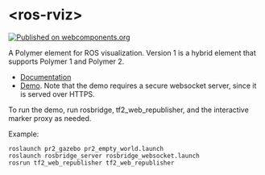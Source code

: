 # \<ros-rviz\>
[![Published on webcomponents.org](https://img.shields.io/badge/webcomponents.org-published-blue.svg)](https://www.webcomponents.org/element/jstnhuang/ros-rviz)

A Polymer element for ROS visualization.
Version 1 is a hybrid element that supports Polymer 1 and Polymer 2.

- [Documentation](https://www.webcomponents.org/element/jstnhuang/ros-rviz/elements/ros-rviz)
- [Demo](https://www.webcomponents.org/element/jstnhuang/ros-rviz/demo/demo/index.html).
  Note that the demo requires a secure websocket server, since it is served over HTTPS.

To run the demo, run rosbridge, tf2_web_republisher, and the interactive marker proxy as needed.

Example:
```
roslaunch pr2_gazebo pr2_empty_world.launch
roslaunch rosbridge_server rosbridge_websocket.launch
rosrun tf2_web_republisher tf2_web_republisher
```
